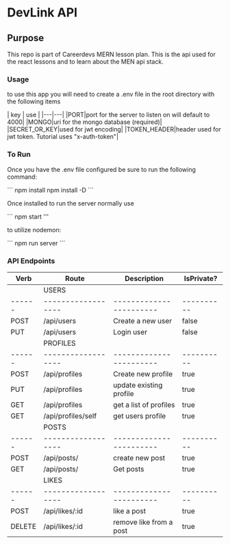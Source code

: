 # DevLink API

## Purpose

<p> This repo is part of Careerdevs MERN lesson plan. This is the api used for the react lessons and to learn about the MEN api stack.</p>

### Usage

<p> to use this app you will need to create a .env file in the root directory with the following items</p>
| key | use |
|---|---|
|PORT|port for the server to listen on will default to 4000|
|MONGO|uri for the mongo database (required)|
|SECRET_OR_KEY|used for jwt encoding|
|TOKEN_HEADER|header used for jwt token. Tutorial uses "x-auth-token"|

### To Run

<p>Once you have the .env file configured be sure to run the following command:</p>
```
npm install
npm install -D
```
<p>Once installed to run the server normally use</p>
```
npm start
'''
<p>to utilize nodemon:</p>
```
npm run server
```

### API Endpoints

| Verb   | Route              | Description             | IsPrivate? |
| ------ | ------------------ | ----------------------- | ---------- |
|        | USERS              |                         |            |
| ------ | ------------------ | ----------------------- | ---------- |
| POST   | /api/users         | Create a new user       | false      |
| PUT    | /api/users         | Login user              | false      |
|        | PROFILES           |                         |            |
| ------ | ------------------ | ----------------------- | ---------- |
| POST   | /api/profiles      | Create new profile      | true       |
| PUT    | /api/profiles      | update existing profile | true       |
| GET    | /api/profiles      | get a list of profiles  | true       |
| GET    | /api/profiles/self | get users profile       | true       |
|        | POSTS              |                         |            |
| ------ | ------------------ | ----------------------- | ---------- |
| POST   | /api/posts/        | create new post         | true       |
| GET    | /api/posts/        | Get posts               | true       |
|        | LIKES              |                         |            |
| ------ | ------------------ | ----------------------- | ---------- |
| POST   | /api/likes/:id     | like a post             | true       |
| DELETE | /api/likes/:id     | remove like from a post | true       |
